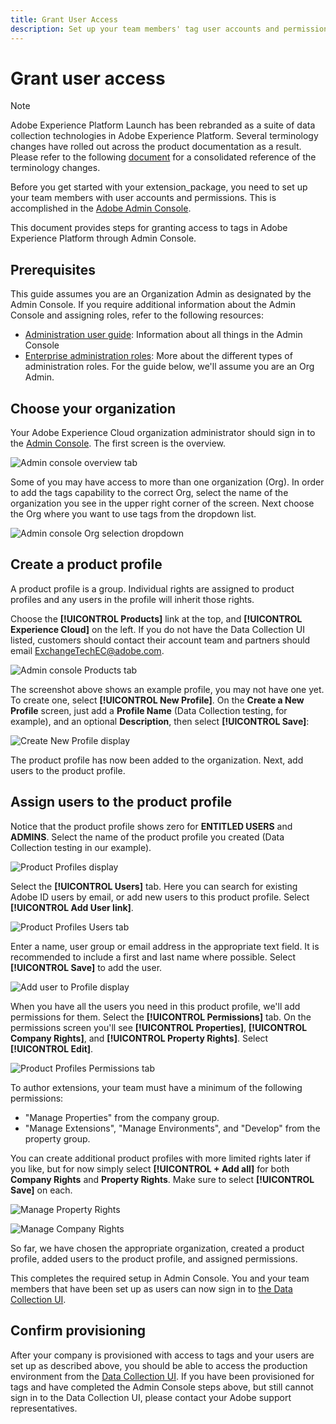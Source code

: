 ```yaml
---
title: Grant User Access
description: Set up your team members' tag user accounts and permissions in Adobe Experience Platform.
---
```

# Grant user access

>[!NOTE]
>
>Adobe Experience Platform Launch has been rebranded as a suite of data collection technologies in Adobe Experience Platform. Several terminology changes have rolled out across the product documentation as a result. Please refer to the following [document](../../term-updates.md) for a consolidated reference of the terminology changes.

Before you get started with your extension_package, you need to set up your team members with user accounts and permissions.  This is accomplished in the [Adobe Admin Console](https://adminconsole.adobe.com/).

This document provides steps for granting access to tags in Adobe Experience Platform through Admin Console.

## Prerequisites

This guide assumes you are an Organization Admin as designated by the Admin Console. If you require additional information about the Admin Console and assigning roles, refer to the following resources:

* [Administration user guide](https://helpx.adobe.com/enterprise/administering/user-guide.html?topic=/enterprise/administering/morehelp/introduction.ug.js): Information about all things in the Admin Console
* [Enterprise administration roles](https://helpx.adobe.com/au/enterprise/using/admin-roles.html): More about the different types of administration roles. For the guide below, we'll assume you are an Org Admin.

## Choose your organization

Your Adobe Experience Cloud organization administrator should sign in to the [Admin Console](https://adminconsole.adobe.com/). The first screen is the overview.

![Admin console overview tab](../images/getting-started/admin-console-overview.png)

Some of you may have access to more than one organization (Org). In order to add the tags capability to the correct Org, select the name of the organization you see in the upper right corner of the screen. Next choose the Org where you want to use tags from the dropdown list.

![Admin console Org selection dropdown](../images/getting-started/admin-console-choose-org.png)

## Create a product profile

A product profile is a group. Individual rights are assigned to product profiles and any users in the profile will inherit those rights.

Choose the **[!UICONTROL Products]** link at the top, and **[!UICONTROL Experience Cloud]** on the left. If you do not have the Data Collection UI listed, customers should contact their account team and partners should email <ExchangeTechEC@adobe.com>.

![Admin console Products tab](../images/getting-started/admin-console-products-launch.png)

The screenshot above shows an example profile, you may not have one yet. To create one, select **[!UICONTROL New Profile]**. On the **Create a New Profile** screen, just add a **Profile Name** (Data Collection testing, for example), and an optional **Description**, then select **[!UICONTROL Save]**:

![Create New Profile display](../images/getting-started/admin-console-create-a-new-profile.png)

The product profile has now been added to the organization. Next, add users to the product profile.

## Assign users to the product profile

Notice that the product profile shows zero for **ENTITLED USERS** and **ADMINS**. Select the name of the product profile you created (Data Collection testing in our example).

![Product Profiles display](../images/getting-started/admin-console-profiles-add-user.png)

Select the **[!UICONTROL Users]** tab. Here you can search for existing Adobe ID users by email, or add new users to this product profile. Select **[!UICONTROL Add User link]**.

![Product Profiles Users tab](../images/getting-started/admin-console-add-launch-user.png)

Enter a name, user group or email address in the appropriate text field. It is recommended to include a first and last name where possible. Select **[!UICONTROL Save]** to add the user.

![Add user to Profile display](../images/getting-started/admin-console-add-user.png)

When you have all the users you need in this product profile, we'll add permissions for them. Select the **[!UICONTROL Permissions]** tab. On the permissions screen you'll see **[!UICONTROL Properties]**, **[!UICONTROL Company Rights]**, and **[!UICONTROL Property Rights]**. Select **[!UICONTROL Edit]**.

![Product Profiles Permissions tab](../images/getting-started/admin-console-profile-permissions.png)

To author extensions, your team must have a minimum of the following permissions:

* "Manage Properties" from the company group.
* "Manage Extensions", "Manage Environments", and "Develop" from the property group.
  
You can create additional product profiles with more limited rights later if you like, but for now simply select **[!UICONTROL + Add all]** for both **Company Rights** and **Property Rights**. Make sure to select **[!UICONTROL Save]** on each.

![Manage Property Rights](../images/getting-started/admin-console-add-all-property-rights.png)

![Manage Company Rights](../images/getting-started/admin-console-add-all-company-rights.png)

So far, we have chosen the appropriate organization, created a product profile, added users to the product profile, and assigned permissions.

This completes the required setup in Admin Console. You and your team members that have been set up as users can now sign in to [the Data Collection UI](https://launch.adobe.com/).

## Confirm provisioning

After your company is provisioned with access to tags and your users are set up as described above, you should be able to access the production environment from the [Data Collection UI](https://launch.adobe.com/). If you have been provisioned for tags and have completed the Admin Console steps above, but still cannot sign in to the Data Collection UI, please contact your Adobe support representatives.
